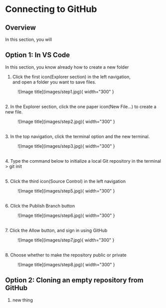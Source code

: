 # Connecting to GitHub

## Overview
In this section, you will 


## Option 1: In VS Code
In this section, you know already how to create a new folder

1. Click the first icon(Explorer section) in the left navigation,<br>and open a folder you want to save files.

<figure markdown="span">
  ![Image title](images/step1.jpg){ width="300" }
</figure>
<br>
2. In the Explorer section, click the one paper icon(New File...) to create a new file.

<figure markdown="span">
  ![Image title](images/step2.jpg){ width="300" }
</figure>
<br>
3. In the top navigation, click the terminal option and the new terminal.

<figure markdown="span">
  ![Image title](images/step3.jpg){ width="300" }
</figure>
<br>
4. Type the command below to initialize a local Git repository in the terminal
> git init

<br>5. Click the third icon(Source Control) in the left navigation

<figure markdown="span">
  ![Image title](images/step5.jpg){ width="300" }
</figure>
<br>
6. Click the Publish Branch button

<figure markdown="span">
  ![Image title](images/step6.jpg){ width="300" }
</figure>
<br>
7. Click the Allow button, and sign in using GitHub

<figure markdown="span">
  ![Image title](images/step7.jpg){ width="300" }
</figure>
<br>
8. Choose whether to make the repository public or private

<figure markdown="span">
  ![Image title](images/step8.jpg){ width="300" }
</figure>


## Option 2: Cloning an empty repository from GitHub
1. new thing
